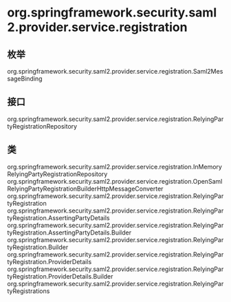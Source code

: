 # org.springframework.security.saml2.provider.service.registration

## 枚举

org.springframework.security.saml2.provider.service.registration.Saml2MessageBinding

## 接口

org.springframework.security.saml2.provider.service.registration.RelyingPartyRegistrationRepository

## 类

org.springframework.security.saml2.provider.service.registration.InMemoryRelyingPartyRegistrationRepository
org.springframework.security.saml2.provider.service.registration.OpenSamlRelyingPartyRegistrationBuilderHttpMessageConverter
org.springframework.security.saml2.provider.service.registration.RelyingPartyRegistration
org.springframework.security.saml2.provider.service.registration.RelyingPartyRegistration.AssertingPartyDetails
org.springframework.security.saml2.provider.service.registration.RelyingPartyRegistration.AssertingPartyDetails.Builder
org.springframework.security.saml2.provider.service.registration.RelyingPartyRegistration.Builder
org.springframework.security.saml2.provider.service.registration.RelyingPartyRegistration.ProviderDetails
org.springframework.security.saml2.provider.service.registration.RelyingPartyRegistration.ProviderDetails.Builder
org.springframework.security.saml2.provider.service.registration.RelyingPartyRegistrations




